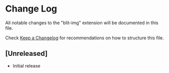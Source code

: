 # Change Log

All notable changes to the "blit-img" extension will be documented in this file.

Check [Keep a Changelog](http://keepachangelog.com/) for recommendations on how to structure this file.

## [Unreleased]

- Initial release